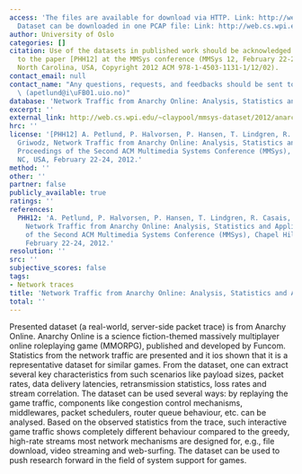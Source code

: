 ```yaml
---
access: 'The files are available for download via HTTP. Link: http://web.cs.wpi.edu/~claypool/mmsys-dataset/2012/anarchy/
  Dataset can be downloaded in one PCAP file: Link: http://web.cs.wpi.edu/~claypool/mmsys-dataset/2012/anarchy/anarchy-online-server-side-packet-trace-1hr.pcap'
author: University of Oslo
categories: []
citation: Use of the datasets in published work should be acknowledged by a full citation
  to the paper [PHH12] at the MMSys conference (MMSys 12, February 22-24, Chapel Hill,
  North Carolina, USA, Copyright 2012 ACM 978-1-4503-1131-1/12/02).
contact_email: null
contact_name: "Any questions, requests, and feedbacks should be sent to: Andreas Petlund\
  \ (apetlund@i\uFB01.uio.no)"
database: 'Network Traffic from Anarchy Online: Analysis, Statistics and Applications'
excerpt: ''
external_link: http://web.cs.wpi.edu/~claypool/mmsys-dataset/2012/anarchy/
hrc: ''
license: '[PHH12] A. Petlund, P. Halvorsen, P. Hansen, T. Lindgren, R. Casais, C.
  Griwodz, Network Traffic from Anarchy Online: Analysis, Statistics and Applications,
  Proceedings of the Second ACM Multimedia Systems Conference (MMSys), Chapel Hill,
  NC, USA, February 22-24, 2012.'
method: ''
other: ''
partner: false
publicly_available: true
ratings: ''
references:
  PHH12: 'A. Petlund, P. Halvorsen, P. Hansen, T. Lindgren, R. Casais, C. Griwodz,
    Network Traffic from Anarchy Online: Analysis, Statistics and Applications, Proceedings
    of the Second ACM Multimedia Systems Conference (MMSys), Chapel Hill, NC, USA,
    February 22-24, 2012.'
resolution: ''
src: ''
subjective_scores: false
tags:
- Network traces
title: 'Network Traffic from Anarchy Online: Analysis, Statistics and Applications'
total: ''
---
```


Presented dataset (a real-world, server-side packet trace) is from Anarchy Online. Anarchy Online is a science fiction-themed massively multiplayer online roleplaying game (MMORPG), published and developed by Funcom. Statistics from the network traffic are presented and it ios shown that it is a representative dataset for similar games. From the dataset, one can extract several key characteristics from such scenarios like payload sizes, packet rates, data delivery latencies, retransmission statistics, loss rates and stream correlation. The dataset can be used several ways: by replaying the game traffic, components like congestion control mechanisms, middlewares, packet schedulers, router queue behaviour, etc. can be analysed. Based on the observed statistics from the trace, such interactive game traffic shows completely different behaviour compared to the greedy, high-rate streams most network mechanisms are designed for, e.g., file download, video streaming and web-surfing. The dataset can be used to push research forward in the field of system support for games.